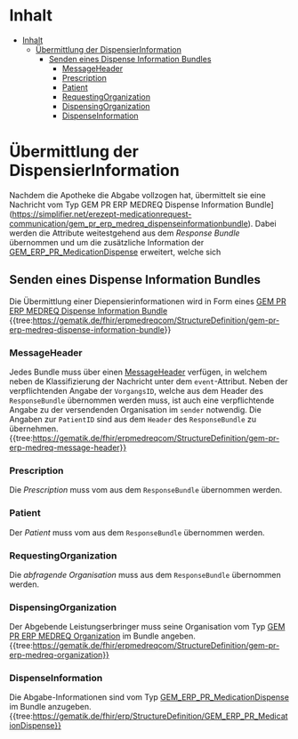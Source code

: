 # Inhalt

- [Inhalt](#inhalt)
  - [Übermittlung der DispensierInformation](#Übermittlung-der-DispensierInformation)
    - [Senden eines Dispense Information Bundles](#Senden-eines-Dispense-Information-Bundles)
      - [MessageHeader](#MessageHeader)
      - [Prescription](#Prescription)
      - [Patient](Patient)
      - [RequestingOrganization](#RequestingOrganization)
      - [DispensingOrganization](#DispensingOrganization)
      - [DispenseInformation](#DispenseInformation)

# Übermittlung der DispensierInformation

Nachdem die Apotheke die Abgabe vollzogen hat, übermittelt sie eine Nachricht vom Typ GEM PR ERP MEDREQ Dispense Information Bundle](<https://simplifier.net/erezept-medicationrequest-communication/gem_pr_erp_medreq_dispenseinformationbundle>). Dabei werden die Attribute weitestgehend aus dem _Response Bundle_ übernommen und um die zusätzliche Information der [GEM_ERP_PR_MedicationDispense](https://simplifier.net/packages/de.gematik.erezept-workflow.r4/1.2.0/files/721016) erweitert, welche sich

## Senden eines Dispense Information Bundles

Die Übermittlung einer Diepensierinformationen wird in Form eines [GEM PR ERP MEDREQ Dispense Information Bundle](https://simplifier.net/erezept-medicationrequest-communication/gem_pr_erp_medreq_dispenseinformationbundle)
{{tree:<https://gematik.de/fhir/erpmedreqcom/StructureDefinition/gem-pr-erp-medreq-dispense-information-bundle>}}

### MessageHeader

Jedes Bundle muss über einen [MessageHeader](https://simplifier.net/erezept-medicationrequest-communication/gem_pr_erp_medreq_messageheader) verfügen, in welchem neben de Klassifizierung der Nachricht unter dem `event`-Attribut.
Neben der verpflichtenden Angabe der `VorgangsID`, welche aus dem Header des `ResponseBundle` übernommen werden muss, ist auch eine verpflichtende Angabe zu der versendenden Organisation im `sender` notwendig.
Die Angaben zur `PatientID` sind aus dem `Header` des `ResponseBundle` zu übernehmen.
{{tree:https://gematik.de/fhir/erpmedreqcom/StructureDefinition/gem-pr-erp-medreq-message-header}}

### Prescription

Die _Prescription_ muss vom aus dem `ResponseBundle` übernommen werden.

### Patient

Der _Patient_ muss vom aus dem `ResponseBundle` übernommen werden.

### RequestingOrganization

Die _abfragende Organisation_ muss aus dem `ResponseBundle` übernommen werden.

### DispensingOrganization

Der Abgebende Leistungserbringer muss seine Organisation vom Typ [GEM PR ERP MEDREQ Organization](https://simplifier.net/erezept-medicationrequest-communication/gem_pr_erp_medreq_organization) im Bundle angeben.
{{tree:https://gematik.de/fhir/erpmedreqcom/StructureDefinition/gem-pr-erp-medreq-organization}}

### DispenseInformation

Die Abgabe-Informationen sind vom Typ [GEM_ERP_PR_MedicationDispense](https://simplifier.net/packages/de.gematik.erezept-workflow.r4/1.2.0/files/721016) im Bundle anzugeben.
{{tree:https://gematik.de/fhir/erp/StructureDefinition/GEM_ERP_PR_MedicationDispense}}
